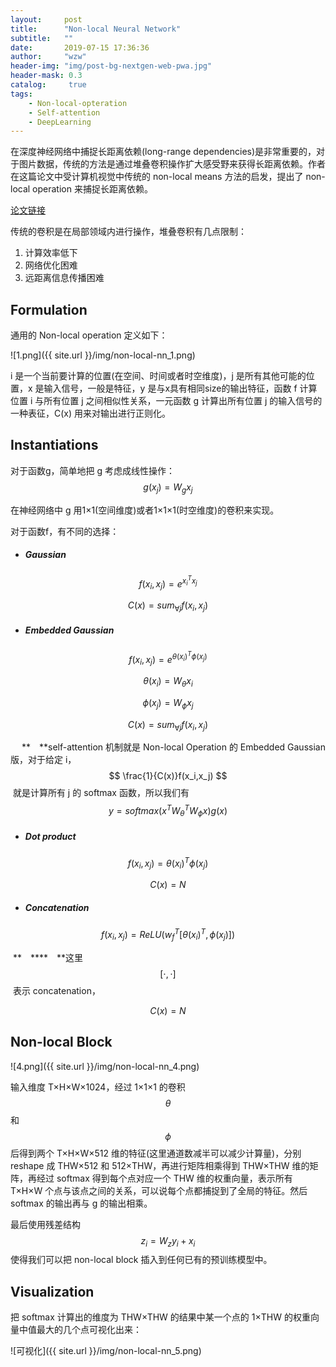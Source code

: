 ```yaml
---
layout:     post
title:      "Non-local Neural Network"
subtitle:   ""
date:       2019-07-15 17:36:36
author:     "wzw"
header-img: "img/post-bg-nextgen-web-pwa.jpg"
header-mask: 0.3
catalog:     true
tags:
    - Non-local-opteration
    - Self-attention
    - DeepLearning
---
```

<script type="text/javascript" async src="https://cdn.mathjax.org/mathjax/latest/MathJax.js?config=TeX-MML-AM_CHTML"> </script>

在深度神经网络中捕捉长距离依赖(long-range dependencies)是非常重要的，对于图片数据，传统的方法是通过堆叠卷积操作扩大感受野来获得长距离依赖。作者在这篇论文中受计算机视觉中传统的 non-local means 方法的启发，提出了 non-local operation 来捕捉长距离依赖。

[论文链接][paper-link]

传统的卷积是在局部领域内进行操作，堆叠卷积有几点限制：

1. 计算效率低下
2. 网络优化困难
3. 远距离信息传播困难

## Formulation

通用的 Non-local operation 定义如下：

![1.png]({{ site.url }}/img/non-local-nn_1.png)

i 是一个当前要计算的位置(在空间、时间或者时空维度)，j 是所有其他可能的位置，x 是输入信号，一般是特征，y 是与x具有相同size的输出特征，函数 f 计算位置 i 与所有位置 j 之间相似性关系，一元函数 g 计算出所有位置 j 的输入信号的一种表征，C(x) 用来对输出进行正则化。

## Instantiations

对于函数g，简单地把 g 考虑成线性操作：
$$
g(x_j)=W_gx_j
$$


在神经网络中 g 用1×1(空间维度)或者1×1×1(时空维度)的卷积来实现。

对于函数f，有不同的选择：

- ##### Gaussian


$$
f(x_i,x_j)=e^{x_i^Tx_j}
$$

$$
C(x)=sum_{\forall j}f(x_i,x_j)
$$

- ##### Embedded Gaussian

$$
f(x_i,x_j)=e^{ {\theta}(x_i)^T{\phi}(x_j)}
$$

$$
{\theta}(x_i)=W_{\theta}x_i
$$

$$
{\phi}(x_j)=W_{\phi}x_j
$$

$$
C(x)=sum_{\forall j}f(x_i,x_j)
$$

**&emsp;** **&emsp;**self-attention 机制就是 Non-local Operation 的 Embedded Gaussian 版，对于给定 i，
$$
\frac{1}{C(x)}f(x_i,x_j)
$$
​		就是计算所有 j 的 softmax 函数，所以我们有 
$$
y=softmax(x^TW_{\theta}^TW_{\phi}x)g(x)
$$

- ##### Dot product

$$
f(x_i,x_j)={\theta}(x_i)^T{\phi}(x_j)
$$

$$
C(x)=N
$$

- ##### Concatenation

$$
f(x_i,x_j)=ReLU(w_f^T[{\theta}(x_i)^T,{\phi}(x_j)])
$$

​		**&emsp;****&emsp;**这里
$$
[\cdot,\cdot]
$$
​		表示 concatenation，


$$
C(x)=N
$$


## Non-local Block

![4.png]({{ site.url }}/img/non-local-nn_4.png)

输入维度 T×H×W×1024，经过 1×1×1 的卷积
$$
\theta
$$
和
$$
\phi
$$
后得到两个 T×H×W×512 维的特征(这里通道数减半可以减少计算量)，分别 reshape 成 THW×512 和 512×THW，再进行矩阵相乘得到 THW×THW 维的矩阵，再经过 softmax 得到每个点对应一个 THW 维的权重向量，表示所有 T×H×W 个点与该点之间的关系，可以说每个点都捕捉到了全局的特征。然后 softmax 的输出再与 g 的输出相乘。

最后使用残差结构
$$
z_i = W_zy_i+x_i
$$
使得我们可以把 non-local block 插入到任何已有的预训练模型中。

## Visualization

把 softmax 计算出的维度为 THW×THW 的结果中某一个点的 1×THW 的权重向量中值最大的几个点可视化出来：

![可视化]({{ site.url }}/img/non-local-nn_5.png)

[paper-link]: https://arxiv.org/abs/1711.07971v1